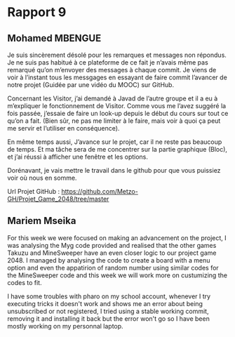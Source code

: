# Rapport 9

## Mohamed MBENGUE

Je suis sincèrement désolé pour les remarques et messages non répondus. Je ne suis pas habitué à ce plateforme de ce fait je n’avais même pas remarqué qu’on m’envoyer des messages à chaque commit. Je viens de voir à l’instant tous les messgages en essayant de faire commit l’avancer de notre projet (Guidée par une vidéo du MOOC) sur GitHub.

Concernant les Visitor, j’ai demandé à Javad de l’autre groupe et il a eu à m’expliquer le fonctionnement de Visitor.
Comme vous me l’avez suggéré la fois passée, j’essaie de faire un look-up depuis le début du cours sur tout ce qu’on a fait. (Bien sûr, ne pas me limiter à le faire, mais voir à quoi ça peut me servir et l’utiliser en conséquence).

En même temps aussi, J’avance sur le projet, car il ne reste pas beaucoup de temps. Et ma tâche sera de me concentrer sur la partie graphique (Bloc), et j’ai réussi à afficher une fenêtre et les options.

Dorénavant, je vais mettre le travail dans le github pour que vous puissiez voir où nous en somme.

Url Projet GitHub : https://github.com/Metzo-GH/Projet_Game_2048/tree/master


## Mariem Mseika

For this week we were focused on making an advancement on the project, I was analysing the Myg code provided and realised that the other games Takuzu and MineSweeper have an even closer logic to our project game 2048.
I managed by analysing the code to create a board with a menu option and even the appatirion of random number using similar codes for the MineSweeper code and this week we will work more on custumizing the codes to fit.

I have some troubles with pharo on my school account, whenever I try executing tricks it doesn't work and shows me an error about being unsubscribed or not registered, I tried using a stable working commit, removing it and installing it back but the error won't go so I have been mostly working on my personnal laptop.
